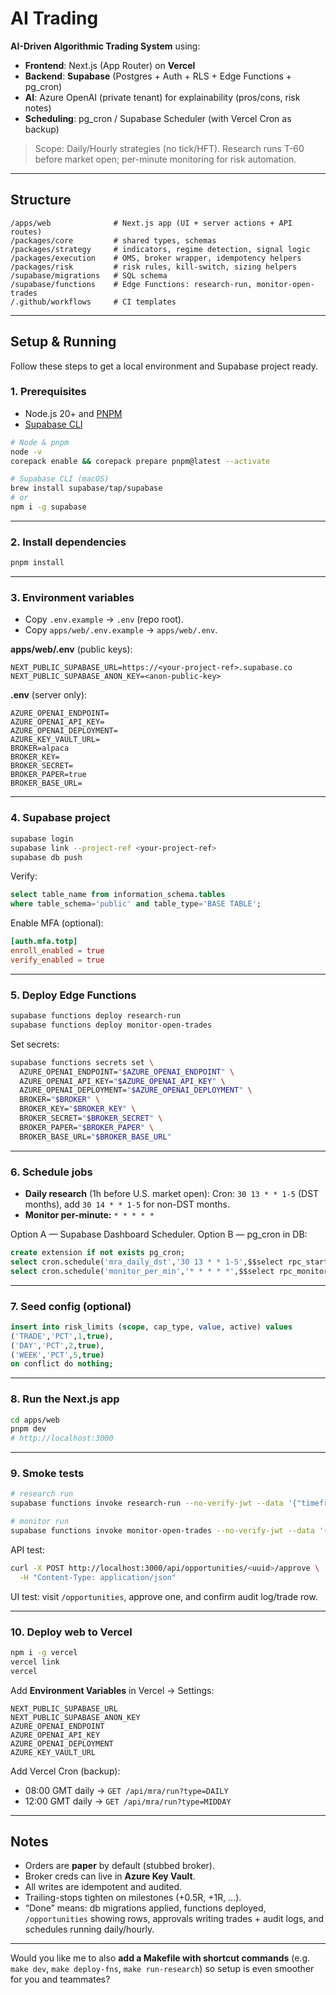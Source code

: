 # AI Trading

**AI-Driven Algorithmic Trading System** using:

* **Frontend**: Next.js (App Router) on **Vercel**
* **Backend**: **Supabase** (Postgres + Auth + RLS + Edge Functions + pg\_cron)
* **AI**: Azure OpenAI (private tenant) for explainability (pros/cons, risk notes)
* **Scheduling**: pg\_cron / Supabase Scheduler (with Vercel Cron as backup)

> Scope: Daily/Hourly strategies (no tick/HFT). Research runs T-60 before market open; per-minute monitoring for risk automation.

---

## Structure

```
/apps/web              # Next.js app (UI + server actions + API routes)
/packages/core         # shared types, schemas
/packages/strategy     # indicators, regime detection, signal logic
/packages/execution    # OMS, broker wrapper, idempotency helpers
/packages/risk         # risk rules, kill-switch, sizing helpers
/supabase/migrations   # SQL schema
/supabase/functions    # Edge Functions: research-run, monitor-open-trades
/.github/workflows     # CI templates
```

---

## Setup & Running

Follow these steps to get a local environment and Supabase project ready.

### 1. Prerequisites

* Node.js 20+ and [PNPM](https://pnpm.io/)
* [Supabase CLI](https://supabase.com/docs/guides/cli)

```bash
# Node & pnpm
node -v
corepack enable && corepack prepare pnpm@latest --activate

# Supabase CLI (macOS)
brew install supabase/tap/supabase
# or
npm i -g supabase
```

---

### 2. Install dependencies

```bash
pnpm install
```

---

### 3. Environment variables

* Copy `.env.example` → `.env` (repo root).
* Copy `apps/web/.env.example` → `apps/web/.env`.

**apps/web/.env** (public keys):

```
NEXT_PUBLIC_SUPABASE_URL=https://<your-project-ref>.supabase.co
NEXT_PUBLIC_SUPABASE_ANON_KEY=<anon-public-key>
```

**.env** (server only):

```
AZURE_OPENAI_ENDPOINT=
AZURE_OPENAI_API_KEY=
AZURE_OPENAI_DEPLOYMENT=
AZURE_KEY_VAULT_URL=
BROKER=alpaca
BROKER_KEY=
BROKER_SECRET=
BROKER_PAPER=true
BROKER_BASE_URL=
```

---

### 4. Supabase project

```bash
supabase login
supabase link --project-ref <your-project-ref>
supabase db push
```

Verify:

```sql
select table_name from information_schema.tables
where table_schema='public' and table_type='BASE TABLE';
```

Enable MFA (optional):

```toml
[auth.mfa.totp]
enroll_enabled = true
verify_enabled = true
```

---

### 5. Deploy Edge Functions

```bash
supabase functions deploy research-run
supabase functions deploy monitor-open-trades
```

Set secrets:

```bash
supabase functions secrets set \
  AZURE_OPENAI_ENDPOINT="$AZURE_OPENAI_ENDPOINT" \
  AZURE_OPENAI_API_KEY="$AZURE_OPENAI_API_KEY" \
  AZURE_OPENAI_DEPLOYMENT="$AZURE_OPENAI_DEPLOYMENT" \
  BROKER="$BROKER" \
  BROKER_KEY="$BROKER_KEY" \
  BROKER_SECRET="$BROKER_SECRET" \
  BROKER_PAPER="$BROKER_PAPER" \
  BROKER_BASE_URL="$BROKER_BASE_URL"
```

---

### 6. Schedule jobs

* **Daily research** (1h before U.S. market open):
  Cron: `30 13 * * 1-5` (DST months), add `30 14 * * 1-5` for non-DST months.
* **Monitor per-minute:** `* * * * *`

Option A — Supabase Dashboard Scheduler.
Option B — pg\_cron in DB:

```sql
create extension if not exists pg_cron;
select cron.schedule('mra_daily_dst','30 13 * * 1-5',$$select rpc_start_research('1d')$$);
select cron.schedule('monitor_per_min','* * * * *',$$select rpc_monitor_open_trades()$$);
```

---

### 7. Seed config (optional)

```sql
insert into risk_limits (scope, cap_type, value, active) values
('TRADE','PCT',1,true),
('DAY','PCT',2,true),
('WEEK','PCT',5,true)
on conflict do nothing;
```

---

### 8. Run the Next.js app

```bash
cd apps/web
pnpm dev
# http://localhost:3000
```

---

### 9. Smoke tests

```bash
# research run
supabase functions invoke research-run --no-verify-jwt --data '{"timeframe":"1d"}'

# monitor run
supabase functions invoke monitor-open-trades --no-verify-jwt --data '{}'
```

API test:

```bash
curl -X POST http://localhost:3000/api/opportunities/<uuid>/approve \
  -H "Content-Type: application/json"
```

UI test: visit `/opportunities`, approve one, and confirm audit log/trade row.

---

### 10. Deploy web to Vercel

```bash
npm i -g vercel
vercel link
vercel
```

Add **Environment Variables** in Vercel → Settings:

```
NEXT_PUBLIC_SUPABASE_URL
NEXT_PUBLIC_SUPABASE_ANON_KEY
AZURE_OPENAI_ENDPOINT
AZURE_OPENAI_API_KEY
AZURE_OPENAI_DEPLOYMENT
AZURE_KEY_VAULT_URL
```

Add Vercel Cron (backup):

* 08:00 GMT daily → `GET /api/mra/run?type=DAILY`
* 12:00 GMT daily → `GET /api/mra/run?type=MIDDAY`

---

## Notes

* Orders are **paper** by default (stubbed broker).
* Broker creds can live in **Azure Key Vault**.
* All writes are idempotent and audited.
* Trailing-stops tighten on milestones (+0.5R, +1R, …).
* “Done” means: db migrations applied, functions deployed, `/opportunities` showing rows, approvals writing trades + audit logs, and schedules running daily/hourly.

---

Would you like me to also **add a Makefile with shortcut commands** (e.g. `make dev`, `make deploy-fns`, `make run-research`) so setup is even smoother for you and teammates?
